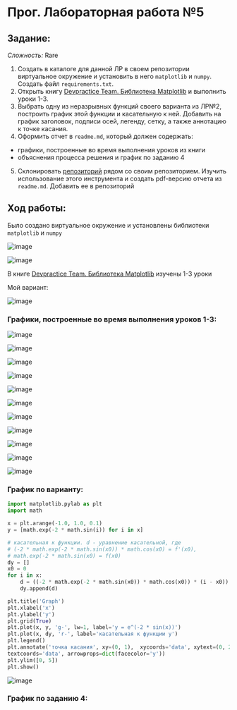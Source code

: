 # Прог. Лабораторная работа №5
## Задание:
_Сложность:_ Rare
1. Создать в каталоге для данной ЛР в своем репозитории виртуальное окружение и установить в него ```matplotlib``` и ```numpy```.
Создать файл ```requirements.txt```.
2. Открыть книгу [Devpractice Team. Библиотека Matplotlib](https://evil-teacher.on.fleek.co/books/prog_pm/matplotlib.pdf)
и выполнить уроки 1-3.
3. Выбрать одну из неразрывных функций своего варианта из ЛР№2, построить
график этой функции и касательную к ней. Добавить на график
заголовок, подписи осей, легенду, сетку, а также аннотацию
к точке касания.
4. Оформить отчет в ```readme.md```, который должен содержать:
- графики, построенные во время выполнения уроков из книги
- объяснения процесса решения и график по заданию 4
5. Склонировать [репозиторий](https://github.com/still-coding/report_tool.git) рядом
со своим репозиторием. Изучить использование этого инструмента и создать pdf-версию
отчета из ```readme.md```. Добавить ее в репозиторий
     
## Ход работы:
Было создано виртуальное окружение и установлены библиотеки ```matplotlib``` и ```numpy```    
    
![image](https://github.com/StefaniyaP/programming/assets/144994975/a826326e-9ba2-4cac-a57f-aecbed528174)     
      
![image](https://github.com/StefaniyaP/programming/assets/144994975/75087e5f-38d8-49a7-b0e8-cdd181177a6f)    
    
В книге [Devpractice Team. Библиотека Matplotlib](https://evil-teacher.on.fleek.co/books/prog_pm/matplotlib.pdf) изучены 1-3 уроки

Мой вариант:   

![image](https://github.com/StefaniyaP/programming/assets/144994975/2934e009-92a1-4fcd-93d8-a16ae915a916)

### Графики, построенные во время выполнения уроков 1-3:
![image](https://github.com/StefaniyaP/programming/assets/144994975/1f0a7f4e-9454-47eb-8263-3172dc6067b6)

![image](https://github.com/StefaniyaP/programming/assets/144994975/c8972f81-7c17-49f3-bfd0-2788c5521521)

![image](https://github.com/StefaniyaP/programming/assets/144994975/e956241b-f532-4697-992a-849539f1bbc0)

![image](https://github.com/StefaniyaP/programming/assets/144994975/66590eba-27e7-421d-8383-f2d8dab29d7a)

![image](https://github.com/StefaniyaP/programming/assets/144994975/7048a56f-ebfc-4e97-ac3c-58c62cef12c1)

![image](https://github.com/StefaniyaP/programming/assets/144994975/659ec4dd-ef51-43cb-9357-6571278c9131)

![image](https://github.com/StefaniyaP/programming/assets/144994975/c5b62bcc-8cab-47b6-a561-3e8fa7af6b2f)

![image](https://github.com/StefaniyaP/programming/assets/144994975/8aa7b57a-ffa4-46a1-84c1-b88ae0e48e5d)

![image](https://github.com/StefaniyaP/programming/assets/144994975/147773c0-db0e-4c8c-b052-f7921f2fdc4a)

![image](https://github.com/StefaniyaP/programming/assets/144994975/33c8e0c9-e316-4422-9378-e6a77143d7b3)

![image](https://github.com/StefaniyaP/programming/assets/144994975/878c4d8c-31e8-4bc8-965d-73fb349b28f7)

### График по варианту:
```Python
import matplotlib.pylab as plt
import math

x = plt.arange(-1.0, 1.0, 0.1)
y = [math.exp(-2 * math.sin(i)) for i in x]

# касательная к функции. d - уравнение касательной, где
# (-2 * math.exp(-2 * math.sin(x0)) * math.cos(x0) = f'(x0),
# math.exp(-2 * math.sin(x0) = f(x0)
dy = []
x0 = 0
for i in x:
    d = ((-2 * math.exp(-2 * math.sin(x0)) * math.cos(x0)) * (i - x0)) + math.exp(-2 * math.sin(x0))
    dy.append(d)

plt.title('Graph')
plt.xlabel('x')
plt.ylabel('y')
plt.grid(True)
plt.plot(x, y, 'g-', lw=1, label='y = e^(-2 * sin(x))')
plt.plot(x, dy, 'r-', label='касательная к функции y')
plt.legend()
plt.annotate('точка касания', xy=(0, 1),  xycoords='data', xytext=(0, 2),
textcoords='data', arrowprops=dict(facecolor='y'))
plt.ylim([0, 5])
plt.show()
```
![image](https://github.com/StefaniyaP/programming/assets/144994975/18213b76-02aa-4f16-a4b4-c260b357da54)

### График по заданию 4:


